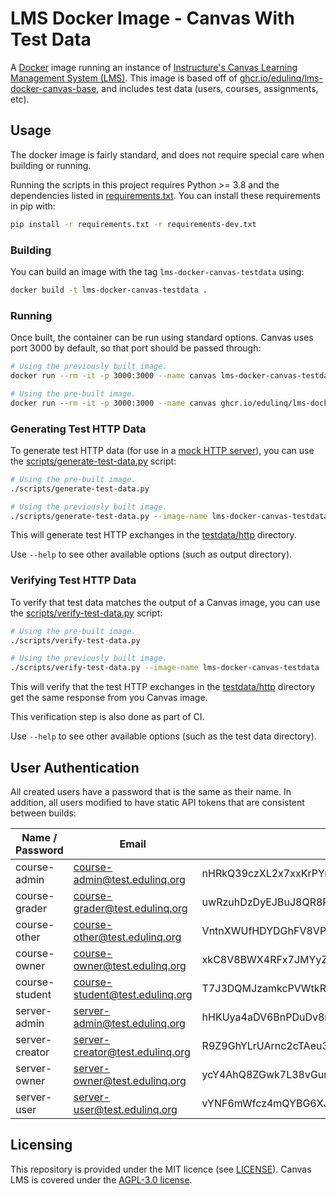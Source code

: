 # LMS Docker Image - Canvas With Test Data

A [Docker](https://en.wikipedia.org/wiki/Docker_(software)) image running an instance of
[Instructure's Canvas Learning Management System (LMS)](https://en.wikipedia.org/wiki/Instructure).
This image is based off of [ghcr.io/edulinq/lms-docker-canvas-base](https://github.com/edulinq/lms-docker-canvas-base),
and includes test data (users, courses, assignments, etc).

## Usage

The docker image is fairly standard, and does not require special care when building or running.

Running the scripts in this project requires Python >= 3.8 and the dependencies listed in [requirements.txt](requirements.txt).
You can install these requirements in pip with:
```sh
pip install -r requirements.txt -r requirements-dev.txt
```

### Building

You can build an image with the tag `lms-docker-canvas-testdata` using:
```sh
docker build -t lms-docker-canvas-testdata .
```

### Running

Once built, the container can be run using standard options.
Canvas uses port 3000 by default, so that port should be passed through:
```sh
# Using the previously built image.
docker run --rm -it -p 3000:3000 --name canvas lms-docker-canvas-testdata

# Using the pre-built image.
docker run --rm -it -p 3000:3000 --name canvas ghcr.io/edulinq/lms-docker-canvas-testdata
```

### Generating Test HTTP Data

To generate test HTTP data (for use in a [mock HTTP server](https://github.com/edulinq/python-utils/blob/main/edq/testing/httpserver.py)),
you can use the [scripts/generate-test-data.py](scripts/generate-test-data.py) script:
```sh
# Using the pre-built image.
./scripts/generate-test-data.py

# Using the previously built image.
./scripts/generate-test-data.py --image-name lms-docker-canvas-testdata
```

This will generate test HTTP exchanges in the [testdata/http](testdata/http) directory.

Use `--help` to see other available options (such as output directory).

### Verifying Test HTTP Data

To verify that test data matches the output of a Canvas image,
you can use the [scripts/verify-test-data.py](scripts/verify-test-data.py) script:
```sh
# Using the pre-built image.
./scripts/verify-test-data.py

# Using the previously built image.
./scripts/verify-test-data.py --image-name lms-docker-canvas-testdata
```

This will verify that the test HTTP exchanges in the [testdata/http](testdata/http) directory
get the same response from you Canvas image.

This verification step is also done as part of CI.

Use `--help` to see other available options (such as the test data directory).

## User Authentication

All created users have a password that is the same as their name.
In addition, all users modified to have static API tokens that are consistent between builds:

| Name / Password | Email                           | API Token                                                        |
|-----------------|---------------------------------|------------------------------------------------------------------|
| course-admin    | course-admin@test.edulinq.org   | nHRkQ39czXL2x7xxKrPYmvtYTyWJCCHCVRMZTfTfZtJZZWXHnkN9UhnCy37XuYeK |
| course-grader   | course-grader@test.edulinq.org  | uwRzuhDzDyEJBuJ8QR8PRTLAZHRU7ErY6aTtACNtB7tHZNVzLLw2AGZTGLQya9YX |
| course-other    | course-other@test.edulinq.org   | VntnXWUfHDYDGhFV8VPmUrMEVuwJ3JeJ898FFDf7DHkGJ7vmrEW3eJx9cuHukh94 |
| course-owner    | course-owner@test.edulinq.org   | xkC8V8BWX4RFx7JMYyZuyDvtDAKRxuGHRxTR268eHzXCPYU46vw89DrBADat4n6U |
| course-student  | course-student@test.edulinq.org | T7J3DQMJzamkcPVWtkRh6zczx7CHEBy3JGJkvEeavcQyVKDGL9MAkveyJyDuAUEL |
| server-admin    | server-admin@test.edulinq.org   | hHKUya4aDV6BnPDuDv8rL7TBFmxmGuBzTMFRrmFfDNaZM4Wy7WQKfufNt9kW9m3W |
| server-creator  | server-creator@test.edulinq.org | R9Z9GhYLrUArnc2cTAeu3Q7fkBhw7CZtuKB8A9eTVhvHWFKWrDVD769GnNzraAGJ |
| server-owner    | server-owner@test.edulinq.org   | ycY4AhQ8ZGwk7L38vGur9HtG2WXevMcRh62eXU8KAfGRuXaXhXZE2wCthWVzRZn2 |
| server-user     | server-user@test.edulinq.org    | vYNF6mWfcz4mQYBG6XJXeJh8x4WNNeQHkEkVDWAQxc8JBC9GJFwCffP9fznK4QMK |


## Licensing

This repository is provided under the MIT licence (see [LICENSE](./LICENSE)).
Canvas LMS is covered under the [AGPL-3.0 license](https://github.com/instructure/canvas-lms/blob/master/LICENSE).
